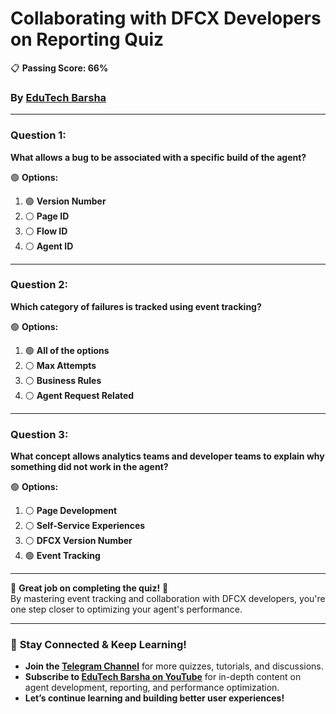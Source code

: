 # **Collaborating with DFCX Developers on Reporting Quiz**  
📋 **Passing Score: 66%**  
### **By [EduTech Barsha](https://www.youtube.com/@edutechbarsha)**  

---

### **Question 1:**  
**What allows a bug to be associated with a specific build of the agent?**  

🟢 **Options:**  
1. 🟢 **Version Number**  
2. ⚪ **Page ID**  
3. ⚪ **Flow ID**  
4. ⚪ **Agent ID**  

---

### **Question 2:**  
**Which category of failures is tracked using event tracking?**  

🟢 **Options:**  
1. 🟢 **All of the options**  
2. ⚪ **Max Attempts**  
3. ⚪ **Business Rules**  
4. ⚪ **Agent Request Related**  

---

### **Question 3:**  
**What concept allows analytics teams and developer teams to explain why something did not work in the agent?**  

🟢 **Options:**  
1. ⚪ **Page Development**  
2. ⚪ **Self-Service Experiences**  
3. ⚪ **DFCX Version Number**  
4. 🟢 **Event Tracking**  

---

🎉 **Great job on completing the quiz!** 🎉  
By mastering event tracking and collaboration with DFCX developers, you're one step closer to optimizing your agent's performance.

---

### 🚀 **Stay Connected & Keep Learning!**  
- **Join the [Telegram Channel](https://t.me/edutechbarsha)** for more quizzes, tutorials, and discussions.  
- **Subscribe to [EduTech Barsha on YouTube](https://www.youtube.com/@edutechbarsha)** for in-depth content on agent development, reporting, and performance optimization.  
- **Let’s continue learning and building better user experiences!**
